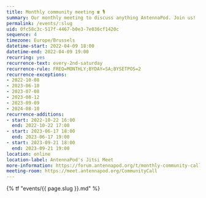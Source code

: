 ```yaml
---
title: Monthly community meeting ☎ 🎙
summary: Our monthly meeting to discuss anything AntennaPod. Join us!
permalink: /events/:slug
uid: 0fc58c3c-517f-4467-b0e3-7e036cf1420c
sequence: 4
timezone: Europe/Brussels
datetime-start: 2022-04-09 18:00
datetime-end: 2022-04-09 19:00
recurring: yes
recurrence-text: every-2nd-saturday
recurrence-rule: FREQ=MONTHLY;BYDAY=SA;BYSETPOS=2
recurrence-exceptions:
- 2022-10-08
- 2023-06-10
- 2023-07-08
- 2023-08-12
- 2023-09-09
- 2024-08-10
recurrence-additions:
- start: 2022-10-22 16:00
  end: 2022-10-22 17:00
- start: 2023-06-17 18:00
  end: 2023-06-17 19:00
- start: 2023-09-21 18:00
  end: 2023-09-21 19:00
location: online
location-label: AntennaPod's Jitsi Meet
more-information: https://forum.antennapod.org/t/monthly-community-call/1869
meeting-room: https://meet.antennapod.org/CommunityCall
---
```


{% tf "events/{{ page.slug }}.md" %}
